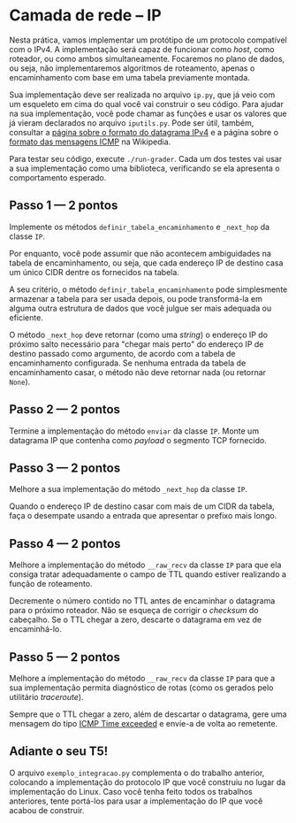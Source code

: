 # Camada de rede – IP

Nesta prática, vamos implementar um protótipo de um protocolo compatível com o IPv4. A implementação será capaz de funcionar como *host*, como roteador, ou como ambos simultaneamente. Focaremos no plano de dados, ou seja, não implementaremos algoritmos de roteamento, apenas o encaminhamento com base em uma tabela previamente montada.

Sua implementação deve ser realizada no arquivo `ip.py`, que já veio com um esqueleto em cima do qual você vai construir o seu código. Para ajudar na sua implementação, você pode chamar as funções e usar os valores que já vieram declarados no arquivo `iputils.py`. Pode ser útil, também, consultar a [página sobre o formato do datagrama IPv4](https://en.wikipedia.org/wiki/IPv4#Header) e a página sobre o [ formato das mensagens ICMP](https://en.wikipedia.org/wiki/Internet_Control_Message_Protocol#Header) na Wikipedia.

Para testar seu código, execute `./run-grader`. Cada um dos testes vai usar a sua implementação como uma biblioteca, verificando se ela apresenta o comportamento esperado.

## Passo 1 — 2 pontos

Implemente os métodos `definir_tabela_encaminhamento` e `_next_hop` da classe `IP`.

Por enquanto, você pode assumir que não acontecem ambiguidades na tabela de encaminhamento, ou seja, que cada endereço IP de destino casa um único CIDR dentre os fornecidos na tabela.

A seu critério, o método `definir_tabela_encaminhamento` pode simplesmente armazenar a tabela para ser usada depois, ou pode transformá-la em alguma outra estrutura de dados que você julgue ser mais adequada ou eficiente.

O método `_next_hop` deve retornar (como uma *string*) o endereço IP do próximo salto necessário para "chegar mais perto" do endereço IP de destino passado como argumento, de acordo com a tabela de encaminhamento configurada. Se nenhuma entrada da tabela de encaminhamento casar, o método não deve retornar nada (ou retornar `None`).

## Passo 2 — 2 pontos

Termine a implementação do método `enviar` da classe `IP`. Monte um datagrama IP que contenha como *payload* o segmento TCP fornecido.

## Passo 3 — 2 pontos

Melhore a sua implementação do método `_next_hop` da classe `IP`.

Quando o endereço IP de destino casar com mais de um CIDR da tabela, faça o desempate usando a entrada que apresentar o prefixo mais longo.

## Passo 4 — 2 pontos

Melhore a implementação do método `__raw_recv` da classe `IP` para que ela consiga tratar adequadamente o campo de TTL quando estiver realizando a função de roteamento.

Decremente o número contido no TTL antes de encaminhar o datagrama para o próximo roteador. Não se esqueça de corrigir o *checksum* do cabeçalho. Se o TTL chegar a zero, descarte o datagrama em vez de encaminhá-lo.

## Passo 5 — 2 pontos

Melhore a implementação do método `__raw_recv` da classe `IP` para que a sua implementação permita diagnóstico de rotas (como os gerados pelo utilitário *traceroute*).

Sempre que o TTL chegar a zero, além de descartar o datagrama, gere uma mensagem do tipo [ICMP Time exceeded](https://en.wikipedia.org/wiki/Internet_Control_Message_Protocol#Time_exceeded) e envie-a de volta ao remetente.

## Adiante o seu T5!

O arquivo `exemplo_integracao.py` complementa o do trabalho anterior, colocando a implementação do protocolo IP que você construiu no lugar da implementação do Linux. Caso você tenha feito todos os trabalhos anteriores, tente portá-los para usar a implementação do IP que você acabou de construir.

